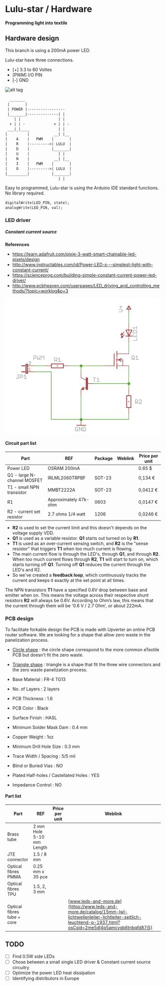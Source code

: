 # Lulu-star / Hardware
**Programming light into textile**

## Hardware design
This branch is using a 200mA power LED.

Lulu-star have three connections.
- [+] 3.3 to 60 Voltes
- [PWM] I/O PIN
- [-] GND

![alt tag](https://raw.githubusercontent.com/eTextile/Lulu/master/docs/pictures/footprint_connection.jpg)

      _______
     |       |
     | POWER |-----------------
     |_______|--------------| |
        | |                 | |
      + | | -             + | | -
     ___|_|____             | |
    |         |           __| |__
    |    A    |   PWM    |       |
    |    R    |--------->| LULU  |
    |    D    |          |_______|
    |    U    |             | |
    |    N    |           __| |__
    |    I    |   PWM    |       |
    |    O    |--------->| LULU  |
    |_________|          |_______|
                            | |

Easy to programmed, Lulu-star is using the Arduino IDE standard functions.
No library required.

    digitalWrite(LED_PIN, state);
    analogWrite(LED_PIN, val);

### LED driver
##### Constant current source

**References**
- https://learn.adafruit.com/pixie-3-watt-smart-chainable-led-pixels/design
- http://www.instructables.com/id/Power-LED-s---simplest-light-with-constant-current/
- https://scienceprog.com/building-simple-constant-current-power-led-driver/
- http://www.pcbheaven.com/userpages/LED_driving_and_controlling_methods/?topic=worklog&p=3

![alt tag](./DOCs/driver_00.png)

#### Circuit part list
| Part                         | REF                       | Package                | Weblink                | Price per unit |
| ---------------------------- | ------------------------- | -----------------------| -----------------------|--------------- |
| Power LED                    | OSRAM 200mA               |                        |                        | 0.65 $         |
| Q1 - large N-channel MOSFET  | IRLML2060TRPBF            | SOT-23                 |                        | 0,134 €        |
| T1 - small NPN transistor    | MMBT2222A                 | SOT-23                 |                        | 0,0412 €       |
| R1                           | Approximately 47k-ohm     | 0603                   |                        | 0,0147 €       |
| R2 - current set resistor    | 2.7 ohms 1/4 watt         | 1206                   |                        | 0,0246 €       |

- **R2** is used to set the current limit and this doesn't depends on the voltage supply VDD.
- **Q1** is used as a variable resistor. **Q1** starts out turned on by **R1**.
- **T1** is used as an over-current sensing switch, and **R2** is the "sense resistor" that triggers **T1** when too much current is flowing.
- The main current flow is through the LED's, through **Q1**, and through **R2**. When too much current flows through **R2**, **T1** will start to turn on, which starts turning off **Q1**. Turning off **Q1** reduces the current through the LED's and R2.
- So we've created a **feedback loop**, which continuously tracks the current and keeps it exactly at the set point at all times.

The NPN transistors **T1** have a specified 0.6V drop between base and emitter when on.
This means the voltage across their respective shunt resistors **R2** will always be 0.6V.
According to Ohm’s law, this means that the current through them will be '0.6 V / 2.7 Ohm', or about 222mA.

### PCB design
To facilitate forkable design the PCB is made with Upverter an online PCB router software.
We are looking for a shape that allow zero waste in the panelization process.
- [Circle shape](https://upverter.com/DataPaulette/5193c940bede1099/Lulu-star_20/ "Made with Upvetrter, online PCB router software") : the circle shape correspond to the more common eTextile PCB but doesn't fit the zero waste.
- [Triangle shape](https://upverter.com/DataPaulette/08fe1452dfd87b08/Lulu-star_21/ "Made with Upvetrter, online PCB router software") : triangle is a shape that fit the three wire connectors and the zero waste panelization process.

- Base Material : FR-4 TG13
- No. of Layers : 2 layers
- PCB Thickness : 1.6
- PCB Color : Black
- Surface Finish : HASL
- Minimum Solder Mask Dam : 0.4 mm
- Copper Weight : 1oz
- Minimum Drill Hole Size : 0.3 mm
- Trace Width / Spacing : 5/5 mil
- Blind or Buried Vias : NO
- Plated Half-holes / Castellated Holes : YES
- Impedance Control : NO

#### Part list
| Part                       | REF                      | Price per unit   | Weblink        |
| -------------------------- | ------------------------ | -----------------|--------------- |
| Brass tube                 | 2 mm Hole 5-10 mm Length |                  |                |
| JTE connector              | 1.5 / 8 mm               |                  |                |
| Optical fibres PMMA        | 0.25 mm x 35 pce         |                  |                |
| Optical fibres TPU         | 1.5, 2, 3 mm             |                  |                |
| Optical fibres tube + core |                          |                  | [www.leds-and-more.de](https://www.leds-and-more.de/catalog/15mm-lwl-lichtwellenleiter-lichtleiter-seitlich-leuchtend-p-1937.html?osCsid=2me5dl4q5amcvgb6tnbqfd87i5) |

## TODO
- [ ] Find 0.5W side LEDs
- [ ] Chose between a small single LED driver & Constant current source circuitry
- [ ] Optimize the power LED heat dissipation
- [ ] Identifying distributors in Europe